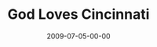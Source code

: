 ---
layout: message
category: message
series: "We Love Cincinnati"
title: "God Loves Cincinnati"
date: 2009-07-05-00-00
message_id: 570
audio-description: "Chuck Mingo shares the four actions of a city lover."
audio: "http://s3.amazonaws.com/crossroadsaudiomessages/WeLove1.mp3"
audio-title: "God Loves Cincinnati"
audio-duration: "36:21"
video-description: "Chuck Mingo shares the four actions of a city lover."
video-title: "God Loves Cincinnati"
video: "https://s3.amazonaws.com/crossroadsvideomessages/WeLove1.mp4"
video-poster: "https://www.crossroads.net/uploadedfiles/WeLove1-still.jpg"
program-description: ""
program: "http://www.crossroads.net/players/media/hq/0704_05Program.pdf"
program-title: "God Loves Cincinnati (Program)"
notes-description: " "
notes: "http://www.crossroads.net/players/media/hq/SN_07_04-05_09.pdf "
notes-title: "God Loves Cincinnati (Study Notes)"
---